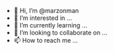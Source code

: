 - 👋 Hi, I’m @marzonman
- 👀 I’m interested in ...
- 🌱 I’m currently learning ...
- 💞️ I’m looking to collaborate on ...
- 📫 How to reach me ...

<!---
marzonman/marzonman is a ✨ special ✨ repository because its `README.md` (this file) appears on your GitHub profile.
You can click the Preview link to take a look at your changes.
--->
